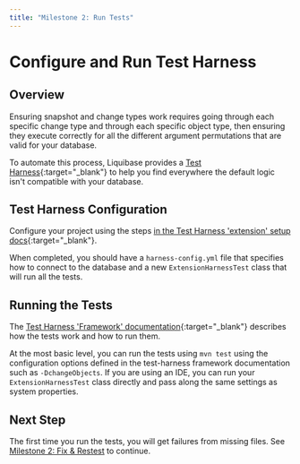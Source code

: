 ```yaml
---
title: "Milestone 2: Run Tests"
---
```


# Configure and Run Test Harness

## Overview

Ensuring snapshot and change types work requires going through each specific change type and through each specific object type, then ensuring they execute correctly for all the different argument permutations that are valid for your database.

To automate this process, Liquibase provides a [Test Harness](https://github.com/liquibase/liquibase-test-harness){:target="_blank"} to help you find everywhere the default logic isn't compatible with your database.

## Test Harness Configuration

Configure your project using the steps [in the Test Harness 'extension' setup docs](https://github.com/liquibase/liquibase-test-harness/blob/main/README.extensions.md){:target="_blank"}. 

When completed, you should have a `harness-config.yml` file that specifies how to connect to the database and a new `ExtensionHarnessTest` class that will run all the tests.

## Running the Tests

The [Test Harness 'Framework' documentation](https://github.com/liquibase/liquibase-test-harness#framework){:target="_blank"} describes how the tests work and how to run them.

At the most basic level, you can run the tests using `mvn test` using the configuration options defined in the test-harness framework documentation such as `-DchangeObjects`. 
If you are using an IDE, you can run your `ExtensionHarnessTest` class directly and pass along the same settings as system properties.

## Next Step

The first time you run the tests, you will get failures from missing files. See [Milestone 2: Fix & Restest](milestone2-step2.md) to continue.